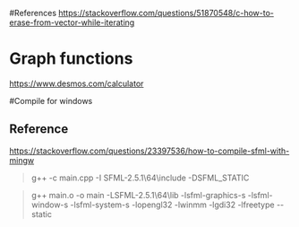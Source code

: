 #References
https://stackoverflow.com/questions/51870548/c-how-to-erase-from-vector-while-iterating

# Graph functions
https://www.desmos.com/calculator

#Compile for windows
## Reference
https://stackoverflow.com/questions/23397536/how-to-compile-sfml-with-mingw
> g++ -c main.cpp -I SFML-2.5.1\64\include -DSFML_STATIC

> g++ main.o -o main -LSFML-2.5.1\64\lib -lsfml-graphics-s -lsfml-window-s -lsfml-system-s -lopengl32 -lwinmm -lgdi32 -lfreetype --static

